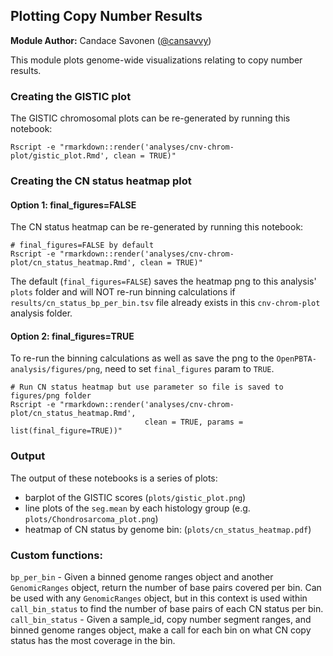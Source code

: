 ## Plotting Copy Number Results

**Module Author:** Candace Savonen ([@cansavvy](https://www.github.com/cansavvy))

This module plots genome-wide visualizations relating to copy number results.

### Creating the GISTIC plot

The GISTIC chromosomal plots can be re-generated by running this notebook:

```
Rscript -e "rmarkdown::render('analyses/cnv-chrom-plot/gistic_plot.Rmd', clean = TRUE)"
```

### Creating the CN status heatmap plot

#### Option 1: final_figures=FALSE

The CN status heatmap can be re-generated by running this notebook:
```
# final_figures=FALSE by default
Rscript -e "rmarkdown::render('analyses/cnv-chrom-plot/cn_status_heatmap.Rmd', clean = TRUE)"
```
The default (`final_figures=FALSE`) saves the heatmap png to this analysis' `plots` folder 
and will NOT re-run binning calculations if `results/cn_status_bp_per_bin.tsv` file already
exists in this `cnv-chrom-plot` analysis folder. 

#### Option 2: final_figures=TRUE

To re-run the binning calculations as well as save the png to the `OpenPBTA-analysis/figures/png`, 
need to set `final_figures` param to `TRUE`. 
```
# Run CN status heatmap but use parameter so file is saved to figures/png folder
Rscript -e "rmarkdown::render('analyses/cnv-chrom-plot/cn_status_heatmap.Rmd',
                              clean = TRUE, params = list(final_figure=TRUE))"
```

### Output

The output of these notebooks is a series of plots:
- barplot of the GISTIC scores (`plots/gistic_plot.png`)
- line plots of the `seg.mean` by each histology group (e.g. `plots/Chondrosarcoma_plot.png`)
- heatmap of CN status by genome bin: (`plots/cn_status_heatmap.pdf`)

### Custom functions:
`bp_per_bin` - Given a binned genome ranges object and another `GenomicRanges` object, return the number of base pairs covered per bin. 
Can be used with any `GenomicRanges` object, but in this context is used within `call_bin_status` to find the number of base pairs of each CN status per bin.   
`call_bin_status` - Given a sample_id, copy number segment ranges, and binned genome ranges object, make a call for each bin on what CN copy status has the most coverage in the bin.

